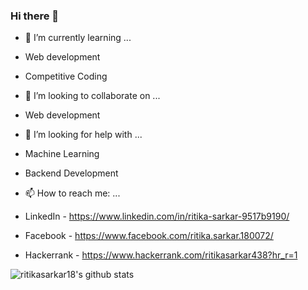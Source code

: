 ### Hi there 👋

<!--
**ritikasarkar18/ritikasarkar18** is a ✨ _special_ ✨ repository because its `README.md` (this file) appears on your GitHub profile.

Here are some ideas to get you started:

- 🔭 I’m currently working on ...
- 😄 Pronouns: ...
- ⚡ Fun fact: ...
- 💬 Ask me about ...
-->
- 🌱 I’m currently learning ...
- Web development
- Competitive Coding
- 👯 I’m looking to collaborate on ...
- Web development
- 🤔 I’m looking for help with ...
- Machine Learning
- Backend Development

- 📫 How to reach me: ...
- LinkedIn - https://www.linkedin.com/in/ritika-sarkar-9517b9190/
- Facebook - https://www.facebook.com/ritika.sarkar.180072/
- Hackerrank - https://www.hackerrank.com/ritikasarkar438?hr_r=1

![ritikasarkar18's github stats](https://github-readme-stats.vercel.app/api?username=ritikasarkar18&count_private=true)
